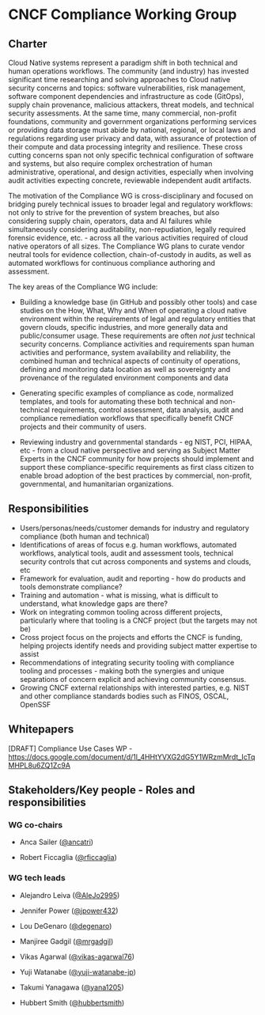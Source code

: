 # CNCF Compliance Working Group

## Charter

Cloud Native systems represent a paradigm shift in both technical and human operations workflows.  The community (and industry) has invested significant time researching and solving
approaches to Cloud native security concerns and topics: software vulnerabilities, risk management, software component dependencies and infrastructure as code (GitOps), supply chain
provenance, malicious attackers, threat models, and technical security assessments.  At the same time, many commercial, non-profit foundations, community and government organizations
performing services or providing data storage must abide by national, regional, or local laws and regulations regarding user privacy and data, with assurance of protection of their compute
and data processing integrity and resilience. These cross cutting concerns span not only specific technical configuration of software and systems, but also require complex orchestration of
human administrative, operational, and design activities, especially when involving  audit activities expecting concrete, reviewable independent audit artifacts.

The motivation of the Compliance WG is cross-disciplinary and focused on bridging purely technical issues to broader legal and regulatory workflows: not only to strive for the prevention
of system breaches, but also considering supply chain, operators, data and AI failures while simultaneously considering auditability, non-repudiation, legally required forensic evidence,
etc. - across all the various activities required of cloud native operators of all sizes. The Compliance WG plans to curate vendor neutral tools for evidence collection, chain-of-custody
in audits, as well as automated workflows for continuous compliance authoring and assessment.

The key areas of the Compliance WG include:

- Building a knowledge base (in GitHub and possibly other tools) and case studies on the How, What, Why and When of operating a cloud native environment within the requirements of legal
and regulatory entities that govern clouds, specific industries, and more generally data and public/consumer usage. These requirements are often _not just_  technical security concerns.
Compliance activities and requirements span human activities and performance, system availability and reliability, the combined human and technical aspects of continuity of operations,
defining and monitoring data location as well as sovereignty and provenance of the regulated environment components and data

- Generating specific examples of compliance as code, normalized templates, and tools for automating these both technical and non-technical requirements, control assessment, data analysis,
audit and compliance remediation workflows that specifically benefit CNCF projects and their community of users.

- Reviewing industry and governmental standards - eg NIST, PCI, HIPAA, etc - from a cloud native perspective and serving as Subject Matter Experts in the CNCF community for how projects
should implement and support these compliance-specific requirements as first class citizen to enable broad adoption of the best practices by commercial, non-profit, governmental, and
humanitarian organizations.

## Responsibilities

<!-- cSpell:disable -->

- Users/personas/needs/customer demands for industry and regulatory compliance (both human and technical)
- Identifications of areas of focus e.g. human workflows, automated workflows, analytical tools, audit and assessment tools, technical security controls that cut across components and systems and clouds, etc
- Framework for evaluation, audit and reporting - how do products and tools demonstrate compliance?
- Training and automation - what is missing, what is difficult to understand, what knowledge gaps are there?
- Work on integrating common tooling across different projects, particularly where that tooling is a CNCF project (but the targets may not be)
- Cross project focus on the projects and efforts the CNCF is funding, helping projects identify needs and providing subject matter expertise to assist
- Recommendations of integrating security tooling with compliance tooling and processes - making both the synergies and unique separations of concern explicit and achieving community consensus.
- Growing CNCF external relationships with interested parties, e.g. NIST and other compliance standards bodies such as FINOS, OSCAL, OpenSSF

## Whitepapers
[DRAFT] Compliance Use Cases WP - https://docs.google.com/document/d/1l_4HHtYVXG2dG5Y1WRzmMrdt_IcTqMHPL8u6ZQ1Zc9A


## Stakeholders/Key people - Roles and responsibilities

<!-- cSpell:disable -->

### WG co-chairs

- Anca Sailer ([@ancatri](https://github.com/ancatri))

- Robert Ficcaglia ([@rficcaglia](https://github.com/rficcaglia))

### WG tech leads

- Alejandro Leiva ([@AleJo2995](https://github.com/AleJo2995))

- Jennifer Power ([@jpower432](https://github.com/jpower432))

- Lou DeGenaro ([@degenaro](https://github.com/degenaro))

- Manjiree Gadgil ([@mrgadgil](https://github.com/mrgadgil))

- Vikas Agarwal ([@vikas-agarwal76](https://github.com/vikas-agarwal76))

- Yuji Watanabe ([@yuji-watanabe-jp](https://github.com/yuji-watanabe-jp))

- Takumi Yanagawa ([@yana1205](https://github.com/yana1205))

- Hubbert Smith ([@hubbertsmith](https://github.com/yana1205))
